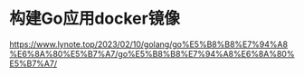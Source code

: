 # 构建Go应用docker镜像


https://www.lynote.top/2023/02/10/golang/go%E5%B8%B8%E7%94%A8%E6%8A%80%E5%B7%A7/go%E5%B8%B8%E7%94%A8%E6%8A%80%E5%B7%A7/